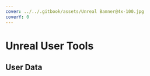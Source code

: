 ```yaml
---
cover: ../../.gitbook/assets/Unreal Banner@4x-100.jpg
coverY: 0
---
```


# Unreal User Tools

## User Data

